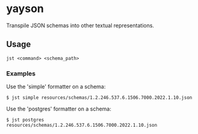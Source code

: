 yayson
======

Transpile JSON schemas into other textual representations.

## Usage

```
jst <command> <schema_path>
```

### Examples

Use the 'simple' formatter on a schema:

```
$ jst simple resources/schemas/1.2.246.537.6.1506.7000.2022.1.10.json
```

Use the 'postgres' formatter on a schema:

```
$ jst postgres resources/schemas/1.2.246.537.6.1506.7000.2022.1.10.json
```
